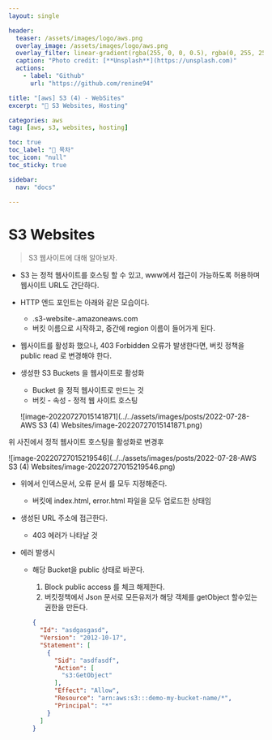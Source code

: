 ```yaml
---
layout: single

header:
  teaser: /assets/images/logo/aws.png
  overlay_image: /assets/images/logo/aws.png
  overlay_filter: linear-gradient(rgba(255, 0, 0, 0.5), rgba(0, 255, 255, 0.5))
  caption: "Photo credit: [**Unsplash**](https://unsplash.com)"
  actions:
    - label: "Github"
      url: "https://github.com/renine94"

title: "[aws] S3 (4) - WebSites"
excerpt: "🚀 S3 Websites, Hosting"

categories: aws
tag: [aws, s3, websites, hosting]

toc: true
toc_label: "📕 목차"
toc_icon: "null"
toc_sticky: true

sidebar:
  nav: "docs"

---
```


# S3 Websites

> S3 웹사이트에 대해 알아보자.



- S3 는 정적 웹사이트를 호스팅 할 수 있고, www에서 접근이 가능하도록 허용하며 웹사이트 URL도 간단하다.
- HTTP 엔드 포인트는 아래와 같은 모습이다.
  - <bucket-name>.s3-website-<AWS-region>.amazoneaws.com
  - 버킷 이름으로 시작하고, 중간에 region 이름이 들어가게 된다.



- 웹사이트를 활성화 했으나, 403 Forbidden 오류가 발생한다면, 버킷 정책을 public read 로 변경해야 한다.



- 생성한 S3 Buckets 을 웹사이트로 활성화

  - Bucket 을 정적 웹사이트로 만드는 것
  - 버킷 - 속성 - 정적 웹 사이트 호스팅

  ![image-20220727015141871](../../assets/images/posts/2022-07-28-AWS S3 (4) Websites/image-20220727015141871.png)



위 사진에서 정적 웹사이트 호스팅을 활성화로 변경후



![image-20220727015219546](../../assets/images/posts/2022-07-28-AWS S3 (4) Websites/image-20220727015219546.png)



- 위에서 인덱스문서, 오류 문서 를 모두 지정해준다.

  - 버킷에 index.html, error.html 파일을 모두 업로드한 상태임

- 생성된 URL 주소에 접근한다.

  - 403 에러가 나타날 것

- 에러 발생시

  - 해당 Bucket을 public 상태로 바꾼다.

    1. Block public access 를 체크 해제한다.
    2. 버킷정책에서 Json 문서로 모든유저가 해당 객체를 getObject 할수있는 권한을 만든다.

    ```json
    {
      "Id": "asdgasgasd",
      "Version": "2012-10-17",
      "Statement": [
        {
          "Sid": "asdfasdf",
          "Action": [
            "s3:GetObject"
          ],
          "Effect": "Allow",
          "Resource": "arn:aws:s3:::demo-my-bucket-name/*",
          "Principal": "*"
        }
      ]
    }
    ```

    

    